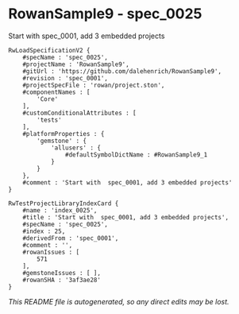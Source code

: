 # RowanSample9 - spec_0025
Start with  spec_0001, add 3 embedded projects
```
RwLoadSpecificationV2 {
	#specName : 'spec_0025',
	#projectName : 'RowanSample9',
	#gitUrl : 'https://github.com/dalehenrich/RowanSample9',
	#revision : 'spec_0001',
	#projectSpecFile : 'rowan/project.ston',
	#componentNames : [
		'Core'
	],
	#customConditionalAttributes : [
		'tests'
	],
	#platformProperties : {
		'gemstone' : {
			'allusers' : {
				#defaultSymbolDictName : #RowanSample9_1
			}
		}
	},
	#comment : 'Start with  spec_0001, add 3 embedded projects'
}

RwTestProjectLibraryIndexCard {
	#name : 'index_0025',
	#title : 'Start with  spec_0001, add 3 embedded projects',
	#specName : 'spec_0025',
	#index : 25,
	#derivedFrom : 'spec_0001',
	#comment : '',
	#rowanIssues : [
		571
	],
	#gemstoneIssues : [ ],
	#rowanSHA : '3af3ae28'
}
```

*This README file is autogenerated, so any direct edits may be lost.*
